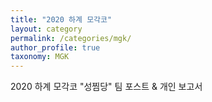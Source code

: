 ```yaml
---
title: "2020 하계 모각코"
layout: category
permalink: /categories/mgk/
author_profile: true
taxonomy: MGK
---
```

2020 하계 모각코 "성찜당" 팀 포스트 & 개인 보고서
